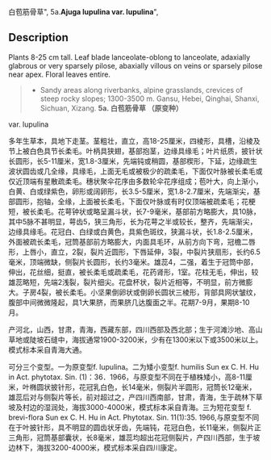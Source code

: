 白苞筋骨草",
5a.**Ajuga lupulina var. lupulina**",

## Description
Plants 8-25 cm tall. Leaf blade lanceolate-oblong to lanceolate, adaxially glabrous or very sparsely pilose, abaxially villous on veins or sparsely pilose near apex. Floral leaves entire.

> * Sandy areas along riverbanks, alpine grasslands, crevices of steep rocky slopes; 1300-3500 m. Gansu, Hebei, Qinghai, Shanxi, Sichuan, Xizang.
**5a. 白苞筋骨草 （原变种）**

var. lupulina

多年生草本，具地下走茎。茎粗壮，直立，高18-25厘米，四棱形，具槽，沿棱及节上被白色具节长柔毛。叶柄具狭翅，基部抱茎，边缘具缘毛；叶片纸质，披针状长圆形，长5-11厘米，宽1.8-3厘米，先端钝或稍圆，基部楔形，下延，边缘疏生波状圆齿或几全缘，具缘毛，上面无毛或被极少的疏柔毛，下面仅叶脉被长柔毛或仅近顶端有星散疏柔毛。穗状聚伞花序由多数轮伞花序组成；苞叶大，向上渐小，白黄、白或绿紫色，卵形或阔卵形，长3.5-5厘米，宽1.8-2.7厘米，先端渐尖，基部圆形，抱轴，全缘，上面被长柔毛，下面仅叶脉或有时仅顶端被疏柔毛；花梗短，被长柔毛。花萼钟状或略呈漏斗状，长7-9毫米，基部前方略膨大，具10脉，其中5脉不甚明显，萼齿5，狭三角形，长为花萼之半或较长，整齐，先端渐尖，边缘具缘毛。花冠白、白绿或白黄色，具紫色斑纹，狭漏斗状，长1.8-2.5厘米，外面被疏长柔毛，冠筒基部前方略膨大，内面具毛环，从前方向下弯，冠檐二唇形，上唇小，直立，2裂，裂片近圆形，下唇延伸，3裂，中裂片狭扇形，长约6.5毫米，顶端微缺，侧裂片长圆形，长约3毫米。雄蕊4，二强，着生于冠筒中部，伸出，花丝细，挺直，被长柔毛或疏柔毛，花药肾形，1室。花柱无毛，伸出，较雄蕊略短，先端2浅裂，裂片细尖。花盘杯状，裂片近相等，不明显，前方微膨大。子房4裂，被长柔毛。小坚果倒卵状或倒卵长圆状三棱形，背部具网状皱纹，腹部中间微微隆起，具1大果脐，而果脐几达腹面之半。花期7-9月，果期8-10月。

产河北，山西，甘肃，青海，西藏东部，四川西部及西北部；生于河滩沙地、高山草地或陡坡石缝中，海拔通常1900-3200米，少有在1300米以下或3500米以上。模式标本采自青海大通。

可分三个变型。一为原变型f. lupulina。二为矮小变型f. humilis Sun ex C. H. Hu in Act. phytotax. Sin. (1)：36．1966，与原变型不同在于植株矮小，高8-11厘米，叶椭圆状披针形，花冠乳白色，长14毫米，侧裂片半圆形，冠筒长12毫米，雄蕊后对与侧裂片等长，前对超过之，产四川西南部，甘肃，青海，生于疏林下草坡及村边的湿润处，海拔3000-4000米，模式标本采自青海。三为短花变型 f. brevi-flora Sun ex C. H. Hu in Act. Phytotax. Sin. 11(1):35. 1966,与原变型不同在于叶披针形，具不明显的圆齿状牙齿，先端钝，花冠白色，长11毫米，侧裂片正三角形，冠筒基部囊状，长8毫米，雄蕊均超出花冠侧裂片，产四川西部，生于坡边林下，海拔3200-4000米，模式标本采自四川康定。
